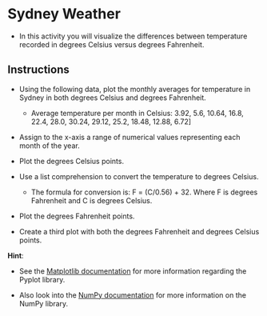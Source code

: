 # Sydney Weather

* In this activity you will visualize the differences between temperature recorded in degrees Celsius versus degrees Fahrenheit.

## Instructions

* Using the following data, plot the monthly averages for temperature in Sydney in both degrees Celsius and degrees Fahrenheit.

  * Average temperature per month in Celsius: 3.92, 5.6, 10.64, 16.8, 22.4, 28.0, 30.24, 29.12, 25.2, 18.48, 12.88, 6.72]

* Assign to the x-axis a range of numerical values representing each month of the year.

* Plot the degrees Celsius points.

* Use a list comprehension to convert the temperature to degrees Celsius.

  * The formula for conversion is: F = (C/0.56) + 32. Where F is degrees Fahrenheit and C is degrees Celsius.

* Plot the degrees Fahrenheit points.

* Create a third plot with both the degrees Fahrenheit and degrees Celsius points.

**Hint**:

* See the [Matplotlib documentation](https://matplotlib.org/2.0.2/index.html) for more information regarding the Pyplot library.

* Also look into the [NumPy documentation](https://docs.scipy.org/doc/numpy/reference/) for more information on the NumPy library.

